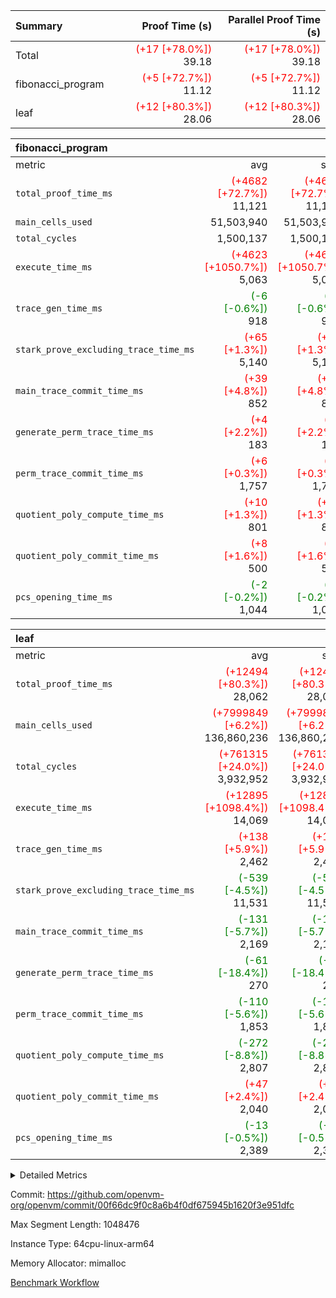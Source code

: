 | Summary | Proof Time (s) | Parallel Proof Time (s) |
|:---|---:|---:|
| Total | <span style='color: red'>(+17 [+78.0%])</span> 39.18 | <span style='color: red'>(+17 [+78.0%])</span> 39.18 |
| fibonacci_program | <span style='color: red'>(+5 [+72.7%])</span> 11.12 | <span style='color: red'>(+5 [+72.7%])</span> 11.12 |
| leaf | <span style='color: red'>(+12 [+80.3%])</span> 28.06 | <span style='color: red'>(+12 [+80.3%])</span> 28.06 |


| fibonacci_program |||||
|:---|---:|---:|---:|---:|
|metric|avg|sum|max|min|
| `total_proof_time_ms ` | <span style='color: red'>(+4682 [+72.7%])</span> 11,121 | <span style='color: red'>(+4682 [+72.7%])</span> 11,121 | <span style='color: red'>(+4682 [+72.7%])</span> 11,121 | <span style='color: red'>(+4682 [+72.7%])</span> 11,121 |
| `main_cells_used     ` |  51,503,940 |  51,503,940 |  51,503,940 |  51,503,940 |
| `total_cycles        ` |  1,500,137 |  1,500,137 |  1,500,137 |  1,500,137 |
| `execute_time_ms     ` | <span style='color: red'>(+4623 [+1050.7%])</span> 5,063 | <span style='color: red'>(+4623 [+1050.7%])</span> 5,063 | <span style='color: red'>(+4623 [+1050.7%])</span> 5,063 | <span style='color: red'>(+4623 [+1050.7%])</span> 5,063 |
| `trace_gen_time_ms   ` | <span style='color: green'>(-6 [-0.6%])</span> 918 | <span style='color: green'>(-6 [-0.6%])</span> 918 | <span style='color: green'>(-6 [-0.6%])</span> 918 | <span style='color: green'>(-6 [-0.6%])</span> 918 |
| `stark_prove_excluding_trace_time_ms` | <span style='color: red'>(+65 [+1.3%])</span> 5,140 | <span style='color: red'>(+65 [+1.3%])</span> 5,140 | <span style='color: red'>(+65 [+1.3%])</span> 5,140 | <span style='color: red'>(+65 [+1.3%])</span> 5,140 |
| `main_trace_commit_time_ms` | <span style='color: red'>(+39 [+4.8%])</span> 852 | <span style='color: red'>(+39 [+4.8%])</span> 852 | <span style='color: red'>(+39 [+4.8%])</span> 852 | <span style='color: red'>(+39 [+4.8%])</span> 852 |
| `generate_perm_trace_time_ms` | <span style='color: red'>(+4 [+2.2%])</span> 183 | <span style='color: red'>(+4 [+2.2%])</span> 183 | <span style='color: red'>(+4 [+2.2%])</span> 183 | <span style='color: red'>(+4 [+2.2%])</span> 183 |
| `perm_trace_commit_time_ms` | <span style='color: red'>(+6 [+0.3%])</span> 1,757 | <span style='color: red'>(+6 [+0.3%])</span> 1,757 | <span style='color: red'>(+6 [+0.3%])</span> 1,757 | <span style='color: red'>(+6 [+0.3%])</span> 1,757 |
| `quotient_poly_compute_time_ms` | <span style='color: red'>(+10 [+1.3%])</span> 801 | <span style='color: red'>(+10 [+1.3%])</span> 801 | <span style='color: red'>(+10 [+1.3%])</span> 801 | <span style='color: red'>(+10 [+1.3%])</span> 801 |
| `quotient_poly_commit_time_ms` | <span style='color: red'>(+8 [+1.6%])</span> 500 | <span style='color: red'>(+8 [+1.6%])</span> 500 | <span style='color: red'>(+8 [+1.6%])</span> 500 | <span style='color: red'>(+8 [+1.6%])</span> 500 |
| `pcs_opening_time_ms ` | <span style='color: green'>(-2 [-0.2%])</span> 1,044 | <span style='color: green'>(-2 [-0.2%])</span> 1,044 | <span style='color: green'>(-2 [-0.2%])</span> 1,044 | <span style='color: green'>(-2 [-0.2%])</span> 1,044 |

| leaf |||||
|:---|---:|---:|---:|---:|
|metric|avg|sum|max|min|
| `total_proof_time_ms ` | <span style='color: red'>(+12494 [+80.3%])</span> 28,062 | <span style='color: red'>(+12494 [+80.3%])</span> 28,062 | <span style='color: red'>(+12494 [+80.3%])</span> 28,062 | <span style='color: red'>(+12494 [+80.3%])</span> 28,062 |
| `main_cells_used     ` | <span style='color: red'>(+7999849 [+6.2%])</span> 136,860,236 | <span style='color: red'>(+7999849 [+6.2%])</span> 136,860,236 | <span style='color: red'>(+7999849 [+6.2%])</span> 136,860,236 | <span style='color: red'>(+7999849 [+6.2%])</span> 136,860,236 |
| `total_cycles        ` | <span style='color: red'>(+761315 [+24.0%])</span> 3,932,952 | <span style='color: red'>(+761315 [+24.0%])</span> 3,932,952 | <span style='color: red'>(+761315 [+24.0%])</span> 3,932,952 | <span style='color: red'>(+761315 [+24.0%])</span> 3,932,952 |
| `execute_time_ms     ` | <span style='color: red'>(+12895 [+1098.4%])</span> 14,069 | <span style='color: red'>(+12895 [+1098.4%])</span> 14,069 | <span style='color: red'>(+12895 [+1098.4%])</span> 14,069 | <span style='color: red'>(+12895 [+1098.4%])</span> 14,069 |
| `trace_gen_time_ms   ` | <span style='color: red'>(+138 [+5.9%])</span> 2,462 | <span style='color: red'>(+138 [+5.9%])</span> 2,462 | <span style='color: red'>(+138 [+5.9%])</span> 2,462 | <span style='color: red'>(+138 [+5.9%])</span> 2,462 |
| `stark_prove_excluding_trace_time_ms` | <span style='color: green'>(-539 [-4.5%])</span> 11,531 | <span style='color: green'>(-539 [-4.5%])</span> 11,531 | <span style='color: green'>(-539 [-4.5%])</span> 11,531 | <span style='color: green'>(-539 [-4.5%])</span> 11,531 |
| `main_trace_commit_time_ms` | <span style='color: green'>(-131 [-5.7%])</span> 2,169 | <span style='color: green'>(-131 [-5.7%])</span> 2,169 | <span style='color: green'>(-131 [-5.7%])</span> 2,169 | <span style='color: green'>(-131 [-5.7%])</span> 2,169 |
| `generate_perm_trace_time_ms` | <span style='color: green'>(-61 [-18.4%])</span> 270 | <span style='color: green'>(-61 [-18.4%])</span> 270 | <span style='color: green'>(-61 [-18.4%])</span> 270 | <span style='color: green'>(-61 [-18.4%])</span> 270 |
| `perm_trace_commit_time_ms` | <span style='color: green'>(-110 [-5.6%])</span> 1,853 | <span style='color: green'>(-110 [-5.6%])</span> 1,853 | <span style='color: green'>(-110 [-5.6%])</span> 1,853 | <span style='color: green'>(-110 [-5.6%])</span> 1,853 |
| `quotient_poly_compute_time_ms` | <span style='color: green'>(-272 [-8.8%])</span> 2,807 | <span style='color: green'>(-272 [-8.8%])</span> 2,807 | <span style='color: green'>(-272 [-8.8%])</span> 2,807 | <span style='color: green'>(-272 [-8.8%])</span> 2,807 |
| `quotient_poly_commit_time_ms` | <span style='color: red'>(+47 [+2.4%])</span> 2,040 | <span style='color: red'>(+47 [+2.4%])</span> 2,040 | <span style='color: red'>(+47 [+2.4%])</span> 2,040 | <span style='color: red'>(+47 [+2.4%])</span> 2,040 |
| `pcs_opening_time_ms ` | <span style='color: green'>(-13 [-0.5%])</span> 2,389 | <span style='color: green'>(-13 [-0.5%])</span> 2,389 | <span style='color: green'>(-13 [-0.5%])</span> 2,389 | <span style='color: green'>(-13 [-0.5%])</span> 2,389 |



<details>
<summary>Detailed Metrics</summary>

| group | num_segments | keygen_time_ms | commit_exe_time_ms |
| --- | --- | --- | --- |
| fibonacci_program | 1 | 355 | 5 | 

| group | air_name | quotient_deg | interactions | constraints |
| --- | --- | --- | --- | --- |
| fibonacci_program | AccessAdapterAir<16> | 2 | 5 | 14 | 
| fibonacci_program | AccessAdapterAir<2> | 2 | 5 | 14 | 
| fibonacci_program | AccessAdapterAir<32> | 2 | 5 | 14 | 
| fibonacci_program | AccessAdapterAir<4> | 2 | 5 | 14 | 
| fibonacci_program | AccessAdapterAir<64> | 2 | 5 | 14 | 
| fibonacci_program | AccessAdapterAir<8> | 2 | 5 | 14 | 
| fibonacci_program | BitwiseOperationLookupAir<8> | 2 | 2 | 4 | 
| fibonacci_program | MemoryMerkleAir<8> | 2 | 4 | 40 | 
| fibonacci_program | PersistentBoundaryAir<8> | 2 | 3 | 6 | 
| fibonacci_program | PhantomAir | 2 | 3 | 5 | 
| fibonacci_program | Poseidon2PeripheryAir<BabyBearParameters>, 1> | 2 | 1 | 286 | 
| fibonacci_program | ProgramAir | 1 | 1 | 4 | 
| fibonacci_program | RangeTupleCheckerAir<2> | 1 | 1 | 4 | 
| fibonacci_program | VariableRangeCheckerAir | 1 | 1 | 4 | 
| fibonacci_program | VmAirWrapper<Rv32BaseAluAdapterAir, BaseAluCoreAir<4, 8> | 2 | 19 | 43 | 
| fibonacci_program | VmAirWrapper<Rv32BaseAluAdapterAir, LessThanCoreAir<4, 8> | 2 | 17 | 39 | 
| fibonacci_program | VmAirWrapper<Rv32BaseAluAdapterAir, ShiftCoreAir<4, 8> | 2 | 23 | 90 | 
| fibonacci_program | VmAirWrapper<Rv32BranchAdapterAir, BranchEqualCoreAir<4> | 2 | 11 | 25 | 
| fibonacci_program | VmAirWrapper<Rv32BranchAdapterAir, BranchLessThanCoreAir<4, 8> | 2 | 13 | 41 | 
| fibonacci_program | VmAirWrapper<Rv32CondRdWriteAdapterAir, Rv32JalLuiCoreAir> | 2 | 10 | 22 | 
| fibonacci_program | VmAirWrapper<Rv32HintStoreAdapterAir, Rv32HintStoreCoreAir> | 2 | 15 | 17 | 
| fibonacci_program | VmAirWrapper<Rv32JalrAdapterAir, Rv32JalrCoreAir> | 2 | 16 | 20 | 
| fibonacci_program | VmAirWrapper<Rv32LoadStoreAdapterAir, LoadSignExtendCoreAir<4, 8> | 2 | 18 | 33 | 
| fibonacci_program | VmAirWrapper<Rv32LoadStoreAdapterAir, LoadStoreCoreAir<4> | 2 | 17 | 38 | 
| fibonacci_program | VmAirWrapper<Rv32MultAdapterAir, DivRemCoreAir<4, 8> | 2 | 25 | 88 | 
| fibonacci_program | VmAirWrapper<Rv32MultAdapterAir, MulHCoreAir<4, 8> | 2 | 24 | 38 | 
| fibonacci_program | VmAirWrapper<Rv32MultAdapterAir, MultiplicationCoreAir<4, 8> | 2 | 19 | 26 | 
| fibonacci_program | VmAirWrapper<Rv32RdWriteAdapterAir, Rv32AuipcCoreAir> | 2 | 11 | 15 | 
| fibonacci_program | VmConnectorAir | 2 | 3 | 9 | 
| leaf | AccessAdapterAir<2> | 4 | 5 | 12 | 
| leaf | AccessAdapterAir<4> | 4 | 5 | 12 | 
| leaf | AccessAdapterAir<8> | 4 | 5 | 12 | 
| leaf | FriReducedOpeningAir | 4 | 35 | 59 | 
| leaf | NativePoseidon2Air<BabyBearParameters>, 1> | 4 | 31 | 302 | 
| leaf | PhantomAir | 4 | 3 | 4 | 
| leaf | ProgramAir | 1 | 1 | 4 | 
| leaf | VariableRangeCheckerAir | 1 | 1 | 4 | 
| leaf | VmAirWrapper<BranchNativeAdapterAir, BranchEqualCoreAir<1> | 2 | 11 | 23 | 
| leaf | VmAirWrapper<JalNativeAdapterAir, JalCoreAir> | 4 | 7 | 6 | 
| leaf | VmAirWrapper<NativeAdapterAir<2, 0>, PublicValuesCoreAir> | 4 | 11 | 23 | 
| leaf | VmAirWrapper<NativeAdapterAir<2, 1>, FieldArithmeticCoreAir> | 4 | 15 | 23 | 
| leaf | VmAirWrapper<NativeLoadStoreAdapterAir<1>, NativeLoadStoreCoreAir<1> | 4 | 15 | 24 | 
| leaf | VmAirWrapper<NativeVectorizedAdapterAir<4>, FieldExtensionCoreAir> | 4 | 15 | 23 | 
| leaf | VmConnectorAir | 4 | 3 | 8 | 
| leaf | VolatileBoundaryAir | 4 | 4 | 16 | 

| group | air_name | dsl_ir | idx | opcode | cells_used |
| --- | --- | --- | --- | --- | --- |
| leaf | <BranchNativeAdapterAir,BranchEqualCoreAir<1>> | AssertEqE | 0 | BNE | 5,704 | 
| leaf | <BranchNativeAdapterAir,BranchEqualCoreAir<1>> | AssertEqEI | 0 | BNE | 92 | 
| leaf | <BranchNativeAdapterAir,BranchEqualCoreAir<1>> | AssertEqF | 0 | BNE | 248,216 | 
| leaf | <BranchNativeAdapterAir,BranchEqualCoreAir<1>> | AssertEqV | 0 | BNE | 24,679 | 
| leaf | <BranchNativeAdapterAir,BranchEqualCoreAir<1>> | AssertEqVI | 0 | BNE | 5,543 | 
| leaf | <BranchNativeAdapterAir,BranchEqualCoreAir<1>> | AssertNeVI | 0 | BEQ | 23 | 
| leaf | <BranchNativeAdapterAir,BranchEqualCoreAir<1>> | For | 0 | BNE | 10,273,226 | 
| leaf | <BranchNativeAdapterAir,BranchEqualCoreAir<1>> | IfEq | 0 | BNE | 682,364 | 
| leaf | <BranchNativeAdapterAir,BranchEqualCoreAir<1>> | IfEqI | 0 | BNE | 2,985,538 | 
| leaf | <BranchNativeAdapterAir,BranchEqualCoreAir<1>> | IfNe | 0 | BEQ | 362,641 | 
| leaf | <BranchNativeAdapterAir,BranchEqualCoreAir<1>> | IfNeI | 0 | BEQ | 67,045 | 
| leaf | <JalNativeAdapterAir,JalCoreAir> |  | 0 | JAL | 10 | 
| leaf | <JalNativeAdapterAir,JalCoreAir> | For | 0 | JAL | 448,310 | 
| leaf | <JalNativeAdapterAir,JalCoreAir> | IfEqI | 0 | JAL | 302,620 | 
| leaf | <JalNativeAdapterAir,JalCoreAir> | IfNe | 0 | JAL | 10 | 
| leaf | <NativeAdapterAir<2, 0>,PublicValuesCoreAir> | Publish | 0 | PUBLISH | 828 | 
| leaf | <NativeAdapterAir<2, 1>,FieldArithmeticCoreAir> | AddEFI | 0 | ADD | 18,480 | 
| leaf | <NativeAdapterAir<2, 1>,FieldArithmeticCoreAir> | AddEI | 0 | ADD | 829,560 | 
| leaf | <NativeAdapterAir<2, 1>,FieldArithmeticCoreAir> | AddF | 0 | ADD | 39,990 | 
| leaf | <NativeAdapterAir<2, 1>,FieldArithmeticCoreAir> | AddFI | 0 | ADD | 1,298,040 | 
| leaf | <NativeAdapterAir<2, 1>,FieldArithmeticCoreAir> | AddV | 0 | ADD | 607,680 | 
| leaf | <NativeAdapterAir<2, 1>,FieldArithmeticCoreAir> | AddVI | 0 | ADD | 12,153,090 | 
| leaf | <NativeAdapterAir<2, 1>,FieldArithmeticCoreAir> | Alloc | 0 | ADD | 1,720,860 | 
| leaf | <NativeAdapterAir<2, 1>,FieldArithmeticCoreAir> | Alloc | 0 | MUL | 1,024,500 | 
| leaf | <NativeAdapterAir<2, 1>,FieldArithmeticCoreAir> | CastFV | 0 | ADD | 30 | 
| leaf | <NativeAdapterAir<2, 1>,FieldArithmeticCoreAir> | DivFIN | 0 | DIV | 3,840 | 
| leaf | <NativeAdapterAir<2, 1>,FieldArithmeticCoreAir> | For | 0 | ADD | 12,054,930 | 
| leaf | <NativeAdapterAir<2, 1>,FieldArithmeticCoreAir> | LoadE | 0 | ADD | 492,780 | 
| leaf | <NativeAdapterAir<2, 1>,FieldArithmeticCoreAir> | LoadE | 0 | MUL | 492,780 | 
| leaf | <NativeAdapterAir<2, 1>,FieldArithmeticCoreAir> | LoadF | 0 | ADD | 555,480 | 
| leaf | <NativeAdapterAir<2, 1>,FieldArithmeticCoreAir> | LoadF | 0 | MUL | 443,130 | 
| leaf | <NativeAdapterAir<2, 1>,FieldArithmeticCoreAir> | LoadHeapPtr | 0 | ADD | 30 | 
| leaf | <NativeAdapterAir<2, 1>,FieldArithmeticCoreAir> | LoadV | 0 | ADD | 5,848,890 | 
| leaf | <NativeAdapterAir<2, 1>,FieldArithmeticCoreAir> | LoadV | 0 | MUL | 3,125,580 | 
| leaf | <NativeAdapterAir<2, 1>,FieldArithmeticCoreAir> | MulEF | 0 | MUL | 113,760 | 
| leaf | <NativeAdapterAir<2, 1>,FieldArithmeticCoreAir> | MulEFI | 0 | MUL | 15,000 | 
| leaf | <NativeAdapterAir<2, 1>,FieldArithmeticCoreAir> | MulF | 0 | MUL | 2,510,010 | 
| leaf | <NativeAdapterAir<2, 1>,FieldArithmeticCoreAir> | MulFI | 0 | MUL | 40,590 | 
| leaf | <NativeAdapterAir<2, 1>,FieldArithmeticCoreAir> | MulVI | 0 | MUL | 661,590 | 
| leaf | <NativeAdapterAir<2, 1>,FieldArithmeticCoreAir> | NegE | 0 | MUL | 5,160 | 
| leaf | <NativeAdapterAir<2, 1>,FieldArithmeticCoreAir> | StoreE | 0 | ADD | 257,640 | 
| leaf | <NativeAdapterAir<2, 1>,FieldArithmeticCoreAir> | StoreE | 0 | MUL | 257,640 | 
| leaf | <NativeAdapterAir<2, 1>,FieldArithmeticCoreAir> | StoreF | 0 | ADD | 234,900 | 
| leaf | <NativeAdapterAir<2, 1>,FieldArithmeticCoreAir> | StoreF | 0 | MUL | 21,990 | 
| leaf | <NativeAdapterAir<2, 1>,FieldArithmeticCoreAir> | StoreHeapPtr | 0 | ADD | 30 | 
| leaf | <NativeAdapterAir<2, 1>,FieldArithmeticCoreAir> | StoreHintWord | 0 | ADD | 6,152,970 | 
| leaf | <NativeAdapterAir<2, 1>,FieldArithmeticCoreAir> | StoreV | 0 | ADD | 1,868,220 | 
| leaf | <NativeAdapterAir<2, 1>,FieldArithmeticCoreAir> | StoreV | 0 | MUL | 1,750,800 | 
| leaf | <NativeAdapterAir<2, 1>,FieldArithmeticCoreAir> | SubEF | 0 | SUB | 161,820 | 
| leaf | <NativeAdapterAir<2, 1>,FieldArithmeticCoreAir> | SubEFI | 0 | ADD | 10,320 | 
| leaf | <NativeAdapterAir<2, 1>,FieldArithmeticCoreAir> | SubEI | 0 | ADD | 12,960 | 
| leaf | <NativeAdapterAir<2, 1>,FieldArithmeticCoreAir> | SubFI | 0 | SUB | 39,990 | 
| leaf | <NativeAdapterAir<2, 1>,FieldArithmeticCoreAir> | SubV | 0 | SUB | 1,486,140 | 
| leaf | <NativeAdapterAir<2, 1>,FieldArithmeticCoreAir> | SubVI | 0 | SUB | 30,000 | 
| leaf | <NativeAdapterAir<2, 1>,FieldArithmeticCoreAir> | SubVIN | 0 | SUB | 25,200 | 
| leaf | <NativeAdapterAir<2, 1>,FieldArithmeticCoreAir> | UnsafeCastVF | 0 | ADD | 600 | 
| leaf | <NativeLoadStoreAdapterAir<1>,NativeLoadStoreCoreAir<1>> |  | 0 | STOREW | 31 | 
| leaf | <NativeLoadStoreAdapterAir<1>,NativeLoadStoreCoreAir<1>> | AddEFFI | 0 | LOADW | 5,456 | 
| leaf | <NativeLoadStoreAdapterAir<1>,NativeLoadStoreCoreAir<1>> | AddEFFI | 0 | STOREW | 16,368 | 
| leaf | <NativeLoadStoreAdapterAir<1>,NativeLoadStoreCoreAir<1>> | Alloc | 0 | LOADW | 1,778,222 | 
| leaf | <NativeLoadStoreAdapterAir<1>,NativeLoadStoreCoreAir<1>> | DivEIN | 0 | STOREW | 6,696 | 
| leaf | <NativeLoadStoreAdapterAir<1>,NativeLoadStoreCoreAir<1>> | For | 0 | LOADW | 257,858 | 
| leaf | <NativeLoadStoreAdapterAir<1>,NativeLoadStoreCoreAir<1>> | For | 0 | STOREW | 1,131,903 | 
| leaf | <NativeLoadStoreAdapterAir<1>,NativeLoadStoreCoreAir<1>> | ImmE | 0 | STOREW | 99,448 | 
| leaf | <NativeLoadStoreAdapterAir<1>,NativeLoadStoreCoreAir<1>> | ImmF | 0 | STOREW | 1,448,971 | 
| leaf | <NativeLoadStoreAdapterAir<1>,NativeLoadStoreCoreAir<1>> | ImmV | 0 | STOREW | 890,971 | 
| leaf | <NativeLoadStoreAdapterAir<1>,NativeLoadStoreCoreAir<1>> | LoadE | 0 | LOADW | 2,710,392 | 
| leaf | <NativeLoadStoreAdapterAir<1>,NativeLoadStoreCoreAir<1>> | LoadF | 0 | LOADW | 3,405,474 | 
| leaf | <NativeLoadStoreAdapterAir<1>,NativeLoadStoreCoreAir<1>> | LoadV | 0 | LOADW | 7,086,042 | 
| leaf | <NativeLoadStoreAdapterAir<1>,NativeLoadStoreCoreAir<1>> | MulEI | 0 | STOREW | 189,224 | 
| leaf | <NativeLoadStoreAdapterAir<1>,NativeLoadStoreCoreAir<1>> | StoreE | 0 | STOREW | 1,823,172 | 
| leaf | <NativeLoadStoreAdapterAir<1>,NativeLoadStoreCoreAir<1>> | StoreF | 0 | STOREW | 3,384,704 | 
| leaf | <NativeLoadStoreAdapterAir<1>,NativeLoadStoreCoreAir<1>> | StoreHintWord | 0 | SHINTW | 7,118,964 | 
| leaf | <NativeLoadStoreAdapterAir<1>,NativeLoadStoreCoreAir<1>> | StoreV | 0 | STOREW | 2,021,448 | 
| leaf | <NativeLoadStoreAdapterAir<1>,NativeLoadStoreCoreAir<1>> | SubEF | 0 | LOADW | 501,642 | 
| leaf | <NativeVectorizedAdapterAir<4>,FieldExtensionCoreAir> | AddE | 0 | FE4ADD | 497,320 | 
| leaf | <NativeVectorizedAdapterAir<4>,FieldExtensionCoreAir> | DivE | 0 | BBE4DIV | 248,560 | 
| leaf | <NativeVectorizedAdapterAir<4>,FieldExtensionCoreAir> | DivEIN | 0 | BBE4DIV | 2,160 | 
| leaf | <NativeVectorizedAdapterAir<4>,FieldExtensionCoreAir> | MulE | 0 | BBE4MUL | 341,400 | 
| leaf | <NativeVectorizedAdapterAir<4>,FieldExtensionCoreAir> | MulEI | 0 | BBE4MUL | 61,040 | 
| leaf | <NativeVectorizedAdapterAir<4>,FieldExtensionCoreAir> | SubE | 0 | FE4SUB | 132,240 | 
| leaf | Arc<BabyBearParameters>, 1> | Poseidon2CompressBabyBear | 0 | COMP_POS2 | 6,025,620 | 
| leaf | Arc<BabyBearParameters>, 1> | Poseidon2PermuteBabyBear | 0 | PERM_POS2 | 3,218,652 | 
| leaf | FriReducedOpeningAir | FriReducedOpening | 0 | FRI_REDUCED_OPENING | 7,547,904 | 
| leaf | PhantomAir | CT-ExtractPublicValuesCommit | 0 | PHANTOM | 12 | 
| leaf | PhantomAir | CT-InitializePcsConst | 0 | PHANTOM | 12 | 
| leaf | PhantomAir | CT-ReadProofsFromInput | 0 | PHANTOM | 12 | 
| leaf | PhantomAir | CT-VerifyProofs | 0 | PHANTOM | 12 | 
| leaf | PhantomAir | CT-compute-reduced-opening | 0 | PHANTOM | 4,032 | 
| leaf | PhantomAir | CT-exp-reverse-bits-len | 0 | PHANTOM | 41,328 | 
| leaf | PhantomAir | CT-poseidon2-hash | 0 | PHANTOM | 23,688 | 
| leaf | PhantomAir | CT-poseidon2-hash-ext | 0 | PHANTOM | 10,080 | 
| leaf | PhantomAir | CT-poseidon2-hash-setup | 0 | PHANTOM | 744,912 | 
| leaf | PhantomAir | CT-single-reduced-opening-eval | 0 | PHANTOM | 64,008 | 
| leaf | PhantomAir | CT-stage-c-build-rounds | 0 | PHANTOM | 12 | 
| leaf | PhantomAir | CT-stage-d-verifier-verify | 0 | PHANTOM | 12 | 
| leaf | PhantomAir | CT-stage-d-verify-pcs | 0 | PHANTOM | 12 | 
| leaf | PhantomAir | CT-stage-e-verify-constraints | 0 | PHANTOM | 12 | 
| leaf | PhantomAir | CT-verify-batch | 0 | PHANTOM | 4,032 | 
| leaf | PhantomAir | CT-verify-batch-ext | 0 | PHANTOM | 10,080 | 
| leaf | PhantomAir | CT-verify-batch-reduce-fast | 0 | PHANTOM | 33,768 | 
| leaf | PhantomAir | CT-verify-batch-reduce-fast-setup | 0 | PHANTOM | 33,768 | 
| leaf | PhantomAir | CT-verify-query | 0 | PHANTOM | 504 | 
| leaf | PhantomAir | HintBitsF | 0 | PHANTOM | 258 | 
| leaf | PhantomAir | HintInputVec | 0 | PHANTOM | 139,272 | 

| group | air_name | dsl_ir | opcode | segment | cells_used |
| --- | --- | --- | --- | --- | --- |
| fibonacci_program | <Rv32BaseAluAdapterAir,BaseAluCoreAir<4, 8>> |  | ADD | 0 | 32,401,620 | 
| fibonacci_program | <Rv32BaseAluAdapterAir,BaseAluCoreAir<4, 8>> |  | AND | 0 | 72 | 
| fibonacci_program | <Rv32BaseAluAdapterAir,BaseAluCoreAir<4, 8>> |  | OR | 0 | 36 | 
| fibonacci_program | <Rv32BaseAluAdapterAir,BaseAluCoreAir<4, 8>> |  | SUB | 0 | 144 | 
| fibonacci_program | <Rv32BaseAluAdapterAir,BaseAluCoreAir<4, 8>> |  | XOR | 0 | 72 | 
| fibonacci_program | <Rv32BaseAluAdapterAir,LessThanCoreAir<4, 8>> |  | SLTU | 0 | 11,100,074 | 
| fibonacci_program | <Rv32BaseAluAdapterAir,ShiftCoreAir<4, 8>> |  | SLL | 0 | 106 | 
| fibonacci_program | <Rv32BranchAdapterAir,BranchEqualCoreAir<4>> |  | BEQ | 0 | 2,600,104 | 
| fibonacci_program | <Rv32BranchAdapterAir,BranchEqualCoreAir<4>> |  | BNE | 0 | 2,600,130 | 
| fibonacci_program | <Rv32BranchAdapterAir,BranchLessThanCoreAir<4, 8>> |  | BGEU | 0 | 96 | 
| fibonacci_program | <Rv32BranchAdapterAir,BranchLessThanCoreAir<4, 8>> |  | BLTU | 0 | 64 | 
| fibonacci_program | <Rv32CondRdWriteAdapterAir,Rv32JalLuiCoreAir> |  | JAL | 0 | 1,800,018 | 
| fibonacci_program | <Rv32CondRdWriteAdapterAir,Rv32JalLuiCoreAir> |  | LUI | 0 | 162 | 
| fibonacci_program | <Rv32HintStoreAdapterAir,Rv32HintStoreCoreAir> |  | HINT_STOREW | 0 | 78 | 
| fibonacci_program | <Rv32JalrAdapterAir,Rv32JalrCoreAir> |  | JALR | 0 | 364 | 
| fibonacci_program | <Rv32LoadStoreAdapterAir,LoadStoreCoreAir<4>> |  | LOADW | 0 | 520 | 
| fibonacci_program | <Rv32LoadStoreAdapterAir,LoadStoreCoreAir<4>> |  | STOREW | 0 | 600 | 
| fibonacci_program | <Rv32RdWriteAdapterAir,Rv32AuipcCoreAir> |  | AUIPC | 0 | 168 | 
| fibonacci_program | PhantomAir |  | PHANTOM | 0 | 12 | 

| group | air_name | idx | rows | prep_cols | perm_cols | main_cols | cells |
| --- | --- | --- | --- | --- | --- | --- | --- |
| leaf | AccessAdapterAir<2> | 0 | 524,288 |  | 16 | 11 | 14,155,776 | 
| leaf | AccessAdapterAir<4> | 0 | 262,144 |  | 16 | 13 | 7,602,176 | 
| leaf | AccessAdapterAir<8> | 0 | 65,536 |  | 16 | 17 | 2,162,688 | 
| leaf | FriReducedOpeningAir | 0 | 131,072 |  | 76 | 64 | 18,350,080 | 
| leaf | NativePoseidon2Air<BabyBearParameters>, 1> | 0 | 32,768 |  | 36 | 348 | 12,582,912 | 
| leaf | PhantomAir | 0 | 262,144 |  | 8 | 6 | 3,670,016 | 
| leaf | ProgramAir | 0 | 131,072 |  | 8 | 10 | 2,359,296 | 
| leaf | VariableRangeCheckerAir | 0 | 262,144 | 2 | 8 | 1 | 2,359,296 | 
| leaf | VmAirWrapper<BranchNativeAdapterAir, BranchEqualCoreAir<1> | 0 | 1,048,576 |  | 28 | 23 | 53,477,376 | 
| leaf | VmAirWrapper<JalNativeAdapterAir, JalCoreAir> | 0 | 131,072 |  | 12 | 10 | 2,883,584 | 
| leaf | VmAirWrapper<NativeAdapterAir<2, 0>, PublicValuesCoreAir> | 0 | 64 |  | 16 | 23 | 2,496 | 
| leaf | VmAirWrapper<NativeAdapterAir<2, 1>, FieldArithmeticCoreAir> | 0 | 2,097,152 |  | 20 | 30 | 104,857,600 | 
| leaf | VmAirWrapper<NativeLoadStoreAdapterAir<1>, NativeLoadStoreCoreAir<1> | 0 | 2,097,152 |  | 20 | 31 | 106,954,752 | 
| leaf | VmAirWrapper<NativeVectorizedAdapterAir<4>, FieldExtensionCoreAir> | 0 | 32,768 |  | 20 | 40 | 1,966,080 | 
| leaf | VmConnectorAir | 0 | 2 | 1 | 8 | 4 | 24 | 
| leaf | VolatileBoundaryAir | 0 | 524,288 |  | 8 | 11 | 9,961,472 | 

| group | air_name | segment | rows | prep_cols | perm_cols | main_cols | cells |
| --- | --- | --- | --- | --- | --- | --- | --- |
| fibonacci_program | AccessAdapterAir<8> | 0 | 64 |  | 24 | 17 | 2,624 | 
| fibonacci_program | BitwiseOperationLookupAir<8> | 0 | 65,536 | 3 | 8 | 2 | 655,360 | 
| fibonacci_program | MemoryMerkleAir<8> | 0 | 512 |  | 20 | 32 | 26,624 | 
| fibonacci_program | PersistentBoundaryAir<8> | 0 | 64 |  | 12 | 20 | 2,048 | 
| fibonacci_program | PhantomAir | 0 | 2 |  | 12 | 6 | 36 | 
| fibonacci_program | Poseidon2PeripheryAir<BabyBearParameters>, 1> | 0 | 256 |  | 8 | 300 | 78,848 | 
| fibonacci_program | ProgramAir | 0 | 4,096 |  | 8 | 10 | 73,728 | 
| fibonacci_program | RangeTupleCheckerAir<2> | 0 | 524,288 | 2 | 8 | 1 | 4,718,592 | 
| fibonacci_program | VariableRangeCheckerAir | 0 | 262,144 | 2 | 8 | 1 | 2,359,296 | 
| fibonacci_program | VmAirWrapper<Rv32BaseAluAdapterAir, BaseAluCoreAir<4, 8> | 0 | 1,048,576 |  | 80 | 36 | 121,634,816 | 
| fibonacci_program | VmAirWrapper<Rv32BaseAluAdapterAir, LessThanCoreAir<4, 8> | 0 | 524,288 |  | 40 | 37 | 40,370,176 | 
| fibonacci_program | VmAirWrapper<Rv32BaseAluAdapterAir, ShiftCoreAir<4, 8> | 0 | 2 |  | 52 | 53 | 210 | 
| fibonacci_program | VmAirWrapper<Rv32BranchAdapterAir, BranchEqualCoreAir<4> | 0 | 262,144 |  | 48 | 26 | 19,398,656 | 
| fibonacci_program | VmAirWrapper<Rv32BranchAdapterAir, BranchLessThanCoreAir<4, 8> | 0 | 8 |  | 56 | 32 | 704 | 
| fibonacci_program | VmAirWrapper<Rv32CondRdWriteAdapterAir, Rv32JalLuiCoreAir> | 0 | 131,072 |  | 44 | 18 | 8,126,464 | 
| fibonacci_program | VmAirWrapper<Rv32HintStoreAdapterAir, Rv32HintStoreCoreAir> | 0 | 4 |  | 36 | 26 | 248 | 
| fibonacci_program | VmAirWrapper<Rv32JalrAdapterAir, Rv32JalrCoreAir> | 0 | 16 |  | 36 | 28 | 1,024 | 
| fibonacci_program | VmAirWrapper<Rv32LoadStoreAdapterAir, LoadStoreCoreAir<4> | 0 | 32 |  | 72 | 40 | 3,584 | 
| fibonacci_program | VmAirWrapper<Rv32RdWriteAdapterAir, Rv32AuipcCoreAir> | 0 | 16 |  | 28 | 21 | 784 | 
| fibonacci_program | VmConnectorAir | 0 | 2 | 1 | 12 | 4 | 32 | 

| group | chip_name | idx | rows_used |
| --- | --- | --- | --- |
| leaf | <BranchNativeAdapterAir,BranchEqualCoreAir<1>> | 0 | 637,177 | 
| leaf | <JalNativeAdapterAir,JalCoreAir> | 0 | 75,095 | 
| leaf | <NativeAdapterAir<2, 0>,PublicValuesCoreAir> | 0 | 36 | 
| leaf | <NativeAdapterAir<2, 1>,FieldArithmeticCoreAir> | 0 | 1,878,900 | 
| leaf | <NativeLoadStoreAdapterAir<1>,NativeLoadStoreCoreAir<1>> | 0 | 1,092,807 | 
| leaf | <NativeVectorizedAdapterAir<4>,FieldExtensionCoreAir> | 0 | 32,068 | 
| leaf | AccessAdapter<2> | 0 | 370,678 | 
| leaf | AccessAdapter<4> | 0 | 185,592 | 
| leaf | AccessAdapter<8> | 0 | 55,694 | 
| leaf | Arc<BabyBearParameters>, 1> | 0 | 26,564 | 
| leaf | Boundary | 0 | 385,029 | 
| leaf | FriReducedOpeningAir | 0 | 117,936 | 
| leaf | PhantomAir | 0 | 184,971 | 
| leaf | ProgramChip | 0 | 90,225 | 
| leaf | VariableRangeCheckerAir | 0 | 262,144 | 
| leaf | VmConnectorAir | 0 | 2 | 

| group | chip_name | segment | rows_used |
| --- | --- | --- | --- |
| fibonacci_program | <Rv32BaseAluAdapterAir,BaseAluCoreAir<4, 8>> | 0 | 900,054 | 
| fibonacci_program | <Rv32BaseAluAdapterAir,LessThanCoreAir<4, 8>> | 0 | 300,002 | 
| fibonacci_program | <Rv32BaseAluAdapterAir,ShiftCoreAir<4, 8>> | 0 | 2 | 
| fibonacci_program | <Rv32BranchAdapterAir,BranchEqualCoreAir<4>> | 0 | 200,009 | 
| fibonacci_program | <Rv32BranchAdapterAir,BranchLessThanCoreAir<4, 8>> | 0 | 5 | 
| fibonacci_program | <Rv32CondRdWriteAdapterAir,Rv32JalLuiCoreAir> | 0 | 100,010 | 
| fibonacci_program | <Rv32HintStoreAdapterAir,Rv32HintStoreCoreAir> | 0 | 3 | 
| fibonacci_program | <Rv32JalrAdapterAir,Rv32JalrCoreAir> | 0 | 13 | 
| fibonacci_program | <Rv32LoadStoreAdapterAir,LoadStoreCoreAir<4>> | 0 | 28 | 
| fibonacci_program | <Rv32RdWriteAdapterAir,Rv32AuipcCoreAir> | 0 | 9 | 
| fibonacci_program | AccessAdapter<8> | 0 | 36 | 
| fibonacci_program | Arc<BabyBearParameters>, 1> | 0 | 228 | 
| fibonacci_program | BitwiseOperationLookupAir<8> | 0 | 65,536 | 
| fibonacci_program | Boundary | 0 | 36 | 
| fibonacci_program | Merkle | 0 | 280 | 
| fibonacci_program | PhantomAir | 0 | 2 | 
| fibonacci_program | ProgramChip | 0 | 3,275 | 
| fibonacci_program | RangeTupleCheckerAir<2> | 0 | 524,288 | 
| fibonacci_program | VariableRangeCheckerAir | 0 | 262,144 | 
| fibonacci_program | VmConnectorAir | 0 | 2 | 

| group | dsl_ir | idx | opcode | frequency |
| --- | --- | --- | --- | --- |
| leaf |  | 0 | JAL | 1 | 
| leaf |  | 0 | STOREW | 2 | 
| leaf | AddE | 0 | FE4ADD | 12,433 | 
| leaf | AddEFFI | 0 | LOADW | 176 | 
| leaf | AddEFFI | 0 | STOREW | 528 | 
| leaf | AddEFI | 0 | ADD | 616 | 
| leaf | AddEI | 0 | ADD | 27,652 | 
| leaf | AddF | 0 | ADD | 1,333 | 
| leaf | AddFI | 0 | ADD | 43,268 | 
| leaf | AddV | 0 | ADD | 20,256 | 
| leaf | AddVI | 0 | ADD | 405,103 | 
| leaf | Alloc | 0 | ADD | 57,362 | 
| leaf | Alloc | 0 | LOADW | 57,362 | 
| leaf | Alloc | 0 | MUL | 34,150 | 
| leaf | AssertEqE | 0 | BNE | 248 | 
| leaf | AssertEqEI | 0 | BNE | 4 | 
| leaf | AssertEqF | 0 | BNE | 10,792 | 
| leaf | AssertEqV | 0 | BNE | 1,073 | 
| leaf | AssertEqVI | 0 | BNE | 241 | 
| leaf | AssertNeVI | 0 | BEQ | 1 | 
| leaf | CT-ExtractPublicValuesCommit | 0 | PHANTOM | 2 | 
| leaf | CT-InitializePcsConst | 0 | PHANTOM | 2 | 
| leaf | CT-ReadProofsFromInput | 0 | PHANTOM | 2 | 
| leaf | CT-VerifyProofs | 0 | PHANTOM | 2 | 
| leaf | CT-compute-reduced-opening | 0 | PHANTOM | 672 | 
| leaf | CT-exp-reverse-bits-len | 0 | PHANTOM | 6,888 | 
| leaf | CT-poseidon2-hash | 0 | PHANTOM | 3,948 | 
| leaf | CT-poseidon2-hash-ext | 0 | PHANTOM | 1,680 | 
| leaf | CT-poseidon2-hash-setup | 0 | PHANTOM | 124,152 | 
| leaf | CT-single-reduced-opening-eval | 0 | PHANTOM | 10,668 | 
| leaf | CT-stage-c-build-rounds | 0 | PHANTOM | 2 | 
| leaf | CT-stage-d-verifier-verify | 0 | PHANTOM | 2 | 
| leaf | CT-stage-d-verify-pcs | 0 | PHANTOM | 2 | 
| leaf | CT-stage-e-verify-constraints | 0 | PHANTOM | 2 | 
| leaf | CT-verify-batch | 0 | PHANTOM | 672 | 
| leaf | CT-verify-batch-ext | 0 | PHANTOM | 1,680 | 
| leaf | CT-verify-batch-reduce-fast | 0 | PHANTOM | 5,628 | 
| leaf | CT-verify-batch-reduce-fast-setup | 0 | PHANTOM | 5,628 | 
| leaf | CT-verify-query | 0 | PHANTOM | 84 | 
| leaf | CastFV | 0 | ADD | 1 | 
| leaf | DivE | 0 | BBE4DIV | 6,214 | 
| leaf | DivEIN | 0 | BBE4DIV | 54 | 
| leaf | DivEIN | 0 | STOREW | 216 | 
| leaf | DivFIN | 0 | DIV | 128 | 
| leaf | For | 0 | ADD | 401,831 | 
| leaf | For | 0 | BNE | 446,662 | 
| leaf | For | 0 | JAL | 44,831 | 
| leaf | For | 0 | LOADW | 8,318 | 
| leaf | For | 0 | STOREW | 36,513 | 
| leaf | FriReducedOpening | 0 | FRI_REDUCED_OPENING | 5,334 | 
| leaf | HintBitsF | 0 | PHANTOM | 43 | 
| leaf | HintInputVec | 0 | PHANTOM | 23,212 | 
| leaf | IfEq | 0 | BNE | 29,668 | 
| leaf | IfEqI | 0 | BNE | 129,806 | 
| leaf | IfEqI | 0 | JAL | 30,262 | 
| leaf | IfNe | 0 | BEQ | 15,767 | 
| leaf | IfNe | 0 | JAL | 1 | 
| leaf | IfNeI | 0 | BEQ | 2,915 | 
| leaf | ImmE | 0 | STOREW | 3,208 | 
| leaf | ImmF | 0 | STOREW | 46,741 | 
| leaf | ImmV | 0 | STOREW | 28,741 | 
| leaf | LoadE | 0 | ADD | 16,426 | 
| leaf | LoadE | 0 | LOADW | 87,432 | 
| leaf | LoadE | 0 | MUL | 16,426 | 
| leaf | LoadF | 0 | ADD | 18,516 | 
| leaf | LoadF | 0 | LOADW | 109,854 | 
| leaf | LoadF | 0 | MUL | 14,771 | 
| leaf | LoadHeapPtr | 0 | ADD | 1 | 
| leaf | LoadV | 0 | ADD | 194,963 | 
| leaf | LoadV | 0 | LOADW | 228,582 | 
| leaf | LoadV | 0 | MUL | 104,186 | 
| leaf | MulE | 0 | BBE4MUL | 8,535 | 
| leaf | MulEF | 0 | MUL | 3,792 | 
| leaf | MulEFI | 0 | MUL | 500 | 
| leaf | MulEI | 0 | BBE4MUL | 1,526 | 
| leaf | MulEI | 0 | STOREW | 6,104 | 
| leaf | MulF | 0 | MUL | 83,667 | 
| leaf | MulFI | 0 | MUL | 1,353 | 
| leaf | MulVI | 0 | MUL | 22,053 | 
| leaf | NegE | 0 | MUL | 172 | 
| leaf | Poseidon2CompressBabyBear | 0 | COMP_POS2 | 17,315 | 
| leaf | Poseidon2PermuteBabyBear | 0 | PERM_POS2 | 9,249 | 
| leaf | Publish | 0 | PUBLISH | 36 | 
| leaf | StoreE | 0 | ADD | 8,588 | 
| leaf | StoreE | 0 | MUL | 8,588 | 
| leaf | StoreE | 0 | STOREW | 58,812 | 
| leaf | StoreF | 0 | ADD | 7,830 | 
| leaf | StoreF | 0 | MUL | 733 | 
| leaf | StoreF | 0 | STOREW | 109,184 | 
| leaf | StoreHeapPtr | 0 | ADD | 1 | 
| leaf | StoreHintWord | 0 | ADD | 205,099 | 
| leaf | StoreHintWord | 0 | SHINTW | 229,644 | 
| leaf | StoreV | 0 | ADD | 62,274 | 
| leaf | StoreV | 0 | MUL | 58,360 | 
| leaf | StoreV | 0 | STOREW | 65,208 | 
| leaf | SubE | 0 | FE4SUB | 3,306 | 
| leaf | SubEF | 0 | LOADW | 16,182 | 
| leaf | SubEF | 0 | SUB | 5,394 | 
| leaf | SubEFI | 0 | ADD | 344 | 
| leaf | SubEI | 0 | ADD | 432 | 
| leaf | SubFI | 0 | SUB | 1,333 | 
| leaf | SubV | 0 | SUB | 49,538 | 
| leaf | SubVI | 0 | SUB | 1,000 | 
| leaf | SubVIN | 0 | SUB | 840 | 
| leaf | UnsafeCastVF | 0 | ADD | 20 | 

| group | dsl_ir | opcode | segment | frequency |
| --- | --- | --- | --- | --- |
| fibonacci_program |  | ADD | 0 | 900,045 | 
| fibonacci_program |  | AND | 0 | 2 | 
| fibonacci_program |  | AUIPC | 0 | 9 | 
| fibonacci_program |  | BEQ | 0 | 100,004 | 
| fibonacci_program |  | BGEU | 0 | 3 | 
| fibonacci_program |  | BLTU | 0 | 2 | 
| fibonacci_program |  | BNE | 0 | 100,005 | 
| fibonacci_program |  | HINT_STOREW | 0 | 3 | 
| fibonacci_program |  | JAL | 0 | 100,001 | 
| fibonacci_program |  | JALR | 0 | 13 | 
| fibonacci_program |  | LOADW | 0 | 13 | 
| fibonacci_program |  | LUI | 0 | 9 | 
| fibonacci_program |  | OR | 0 | 1 | 
| fibonacci_program |  | PHANTOM | 0 | 2 | 
| fibonacci_program |  | SLL | 0 | 2 | 
| fibonacci_program |  | SLTU | 0 | 300,002 | 
| fibonacci_program |  | STOREW | 0 | 15 | 
| fibonacci_program |  | SUB | 0 | 4 | 
| fibonacci_program |  | XOR | 0 | 2 | 

| group | idx | trace_gen_time_ms | total_proof_time_ms | total_cycles | total_cells | stark_prove_excluding_trace_time_ms | quotient_poly_compute_time_ms | quotient_poly_commit_time_ms | perm_trace_commit_time_ms | pcs_opening_time_ms | main_trace_commit_time_ms | main_cells_used | generate_perm_trace_time_ms | execute_time_ms |
| --- | --- | --- | --- | --- | --- | --- | --- | --- | --- | --- | --- | --- | --- | --- |
| leaf | 0 | 2,462 | 28,062 | 3,932,952 | 343,345,624 | 11,531 | 2,807 | 2,040 | 1,853 | 2,389 | 2,169 | 136,860,236 | 270 | 14,069 | 

| group | segment | trace_gen_time_ms | total_proof_time_ms | total_cycles | total_cells | stark_prove_excluding_trace_time_ms | quotient_poly_compute_time_ms | quotient_poly_commit_time_ms | perm_trace_commit_time_ms | pcs_opening_time_ms | main_trace_commit_time_ms | main_cells_used | generate_perm_trace_time_ms | execute_time_ms |
| --- | --- | --- | --- | --- | --- | --- | --- | --- | --- | --- | --- | --- | --- | --- |
| fibonacci_program | 0 | 918 | 11,121 | 1,500,137 | 197,453,854 | 5,140 | 801 | 500 | 1,757 | 1,044 | 852 | 51,503,940 | 183 | 5,063 | 

</details>


Commit: https://github.com/openvm-org/openvm/commit/00f66dc9f0c8a6b4f0df675945b1620f3e951dfc

Max Segment Length: 1048476

Instance Type: 64cpu-linux-arm64

Memory Allocator: mimalloc

[Benchmark Workflow](https://github.com/openvm-org/openvm/actions/runs/12666083580)
